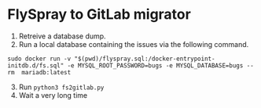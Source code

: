 # FlySpray to GitLab migrator

1. Retreive a database dump.
2. Run a local database containing the issues via the following command.

```
sudo docker run -v "$(pwd)/flyspray.sql:/docker-entrypoint-initdb.d/fs.sql" -e MYSQL_ROOT_PASSWORD=bugs -e MYSQL_DATABASE=bugs --rm  mariadb:latest
```

3. Run `python3 fs2gitlab.py`
4. Wait a very long time

